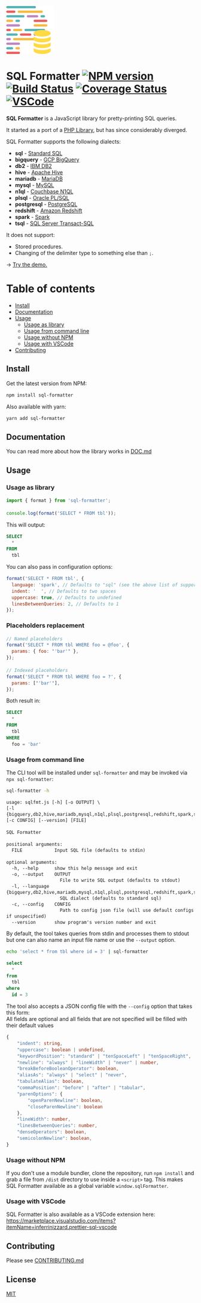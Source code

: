 <a href='https://github.com/zeroturnaround/sql-formatter'><img src="static/prettier-sql-clean.svg" width="128"/></a>

# SQL Formatter [![NPM version](https://img.shields.io/npm/v/sql-formatter.svg)](https://npmjs.com/package/sql-formatter) [![Build Status](https://travis-ci.org/zeroturnaround/sql-formatter.svg?branch=sql-formatter-6)](https://travis-ci.org/zeroturnaround/sql-formatter) [![Coverage Status](https://coveralls.io/repos/github/zeroturnaround/sql-formatter/badge.svg?branch=sql-formatter-6)](https://coveralls.io/github/zeroturnaround/sql-formatter?branch=sql-formatter-6) [![VSCode](https://img.shields.io/visual-studio-marketplace/v/inferrinizzard.prettier-sql-vscode?label=vscode)](https://marketplace.visualstudio.com/items?itemName=inferrinizzard.prettier-sql-vscode)

**SQL Formatter** is a JavaScript library for pretty-printing SQL queries.

It started as a port of a [PHP Library][], but has since considerably diverged.

SQL Formatter supports the following dialects:

- **sql** - [Standard SQL][]
- **bigquery** - [GCP BigQuery][]
- **db2** - [IBM DB2][]
- **hive** - [Apache Hive][]
- **mariadb** - [MariaDB][]
- **mysql** - [MySQL][]
- **n1ql** - [Couchbase N1QL][]
- **plsql** - [Oracle PL/SQL][]
- **postgresql** - [PostgreSQL][]
- **redshift** - [Amazon Redshift][]
- **spark** - [Spark][]
- **tsql** - [SQL Server Transact-SQL][tsql]

It does not support:

- Stored procedures.
- Changing of the delimiter type to something else than `;`.

→ [Try the demo.](https://zeroturnaround.github.io/sql-formatter)

# Table of contents

- [Install](#install)
- [Documentation](#documentation)
- [Usage](#usage)
  - [Usage as library](#usage-as-library)
  - [Usage from command line](#usage-from-command-line)
  - [Usage without NPM](#usage-without-npm)
  - [Usage with VSCode](#usage-with-vscode)
- [Contributing](#contributing)

## Install

Get the latest version from NPM:

```sh
npm install sql-formatter
```

Also available with yarn:

```sh
yarn add sql-formatter
```

## Documentation

You can read more about how the library works in [DOC.md](DOC.md)

## Usage

### Usage as library

```js
import { format } from 'sql-formatter';

console.log(format('SELECT * FROM tbl'));
```

This will output:

```sql
SELECT
  *
FROM
  tbl
```

You can also pass in configuration options:

```js
format('SELECT * FROM tbl', {
  language: 'spark', // Defaults to "sql" (see the above list of supported dialects)
  indent: '  ', // Defaults to two spaces
  uppercase: true, // Defaults to undefined
  linesBetweenQueries: 2, // Defaults to 1
});
```

### Placeholders replacement

```js
// Named placeholders
format('SELECT * FROM tbl WHERE foo = @foo', {
  params: { foo: "'bar'" },
});

// Indexed placeholders
format('SELECT * FROM tbl WHERE foo = ?', {
  params: ["'bar'"],
});
```

Both result in:

```sql
SELECT
  *
FROM
  tbl
WHERE
  foo = 'bar'
```

### Usage from command line

The CLI tool will be installed under `sql-formatter`
and may be invoked via `npx sql-formatter`:

```sh
sql-formatter -h
```

```
usage: sqlfmt.js [-h] [-o OUTPUT] \
[-l {bigquery,db2,hive,mariadb,mysql,n1ql,plsql,postgresql,redshift,spark,sql,tsql}] [-c CONFIG] [--version] [FILE]

SQL Formatter

positional arguments:
  FILE            Input SQL file (defaults to stdin)

optional arguments:
  -h, --help      show this help message and exit
  -o, --output    OUTPUT
                    File to write SQL output (defaults to stdout)
  -l, --language  {bigquery,db2,hive,mariadb,mysql,n1ql,plsql,postgresql,redshift,spark,sql,tsql}
                    SQL dialect (defaults to standard sql)
  -c, --config    CONFIG
                    Path to config json file (will use default configs if unspecified)
  --version       show program's version number and exit
```

By default, the tool takes queries from stdin and processes them to stdout but
one can also name an input file name or use the `--output` option.

```sh
echo 'select * from tbl where id = 3' | sql-formatter
```

```sql
select
  *
from
  tbl
where
  id = 3
```

The tool also accepts a JSON config file with the `--config` option that takes this form: \
All fields are optional and all fields that are not specified will be filled with their default values

```ts
{
	"indent": string,
	"uppercase": boolean | undefined,
	"keywordPosition": "standard" | "tenSpaceLeft" | "tenSpaceRight",
	"newline": "always" | "lineWidth" | "never" | number,
	"breakBeforeBooleanOperator": boolean,
	"aliasAs": "always" | "select" | "never",
	"tabulateAlias": boolean,
	"commaPosition": "before" | "after" | "tabular",
	"parenOptions": {
		"openParenNewline": boolean,
		"closeParenNewline": boolean
	},
	"lineWidth": number,
	"linesBetweenQueries": number,
	"denseOperators": boolean,
	"semicolonNewline": boolean,
}
```

### Usage without NPM

If you don't use a module bundler, clone the repository, run `npm install` and grab a file from `/dist` directory to use inside a `<script>` tag.
This makes SQL Formatter available as a global variable `window.sqlFormatter`.

### Usage with VSCode

SQL Formatter is also available as a VSCode extension here: \
https://marketplace.visualstudio.com/items?itemName=inferrinizzard.prettier-sql-vscode

## Contributing

Please see [CONTRIBUTING.md](CONTRIBUTING.md)

## License

[MIT](LICENSE)

[php library]: https://github.com/jdorn/sql-formatter
[standard sql]: https://en.wikipedia.org/wiki/SQL:2011
[gcp bigquery]: https://cloud.google.com/bigquery
[ibm db2]: https://www.ibm.com/analytics/us/en/technology/db2/
[apache hive]: https://hive.apache.org/
[mariadb]: https://mariadb.com/
[mysql]: https://www.mysql.com/
[couchbase n1ql]: http://www.couchbase.com/n1ql
[oracle pl/sql]: http://www.oracle.com/technetwork/database/features/plsql/index.html
[postgresql]: https://www.postgresql.org/
[amazon redshift]: https://docs.aws.amazon.com/redshift/latest/dg/cm_chap_SQLCommandRef.html
[spark]: https://spark.apache.org/docs/latest/api/sql/index.html
[tsql]: https://docs.microsoft.com/en-us/sql/sql-server/
